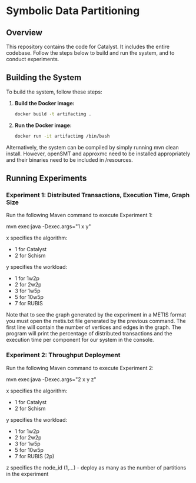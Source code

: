 # Symbolic Data Partitioning

## Overview

This repository contains the code for Catalyst. It includes the entire codebase. Follow the steps below to build and run the system, and to conduct experiments.

## Building the System

To build the system, follow these steps:

1. **Build the Docker image:**

   ```bash
   docker build -t artifactimg .
2. **Run the Docker image:**
   ```bash
   docker run -it artifactimg /bin/bash

Alternatively, the system can be compiled by simply running mvn clean install. However, openSMT and approxmc need to be installed appropriately and their binaries need to be included in /resources. 

## Running Experiments

### Experiment 1: Distributed Transactions, Execution Time, Graph Size

Run the following Maven command to execute Experiment 1:

mvn exec:java -Dexec.args="1 x y"

x specifies the algorithm:
- 1 for Catalyst
- 2 for Schism

y specifies the workload:
- 1 for 1w2p
- 2 for 2w2p
- 3 for 1w5p
- 5 for 10w5p
- 7 for RUBIS

Note that to see the graph generated by the experiment in a METIS format you must open the metis.txt file generated by the previous command. The first line will contain the number of vertices and edges in the graph.
The program will print the percentage of distributed transactions and the execution time per component for our system in the console.

### Experiment 2: Throughput Deployment

Run the following Maven command to execute Experiment 2:

mvn exec:java -Dexec.args="2 x y z"

x specifies the algorithm:
- 1 for Catalyst
- 2 for Schism

y specifies the workload:
- 1 for 1w2p
- 2 for 2w2p
- 3 for 1w5p
- 5 for 10w5p
- 7 for RUBIS (2p)

z specifies the node_id (1,...) - deploy as many as the number of partitions in the experiment




